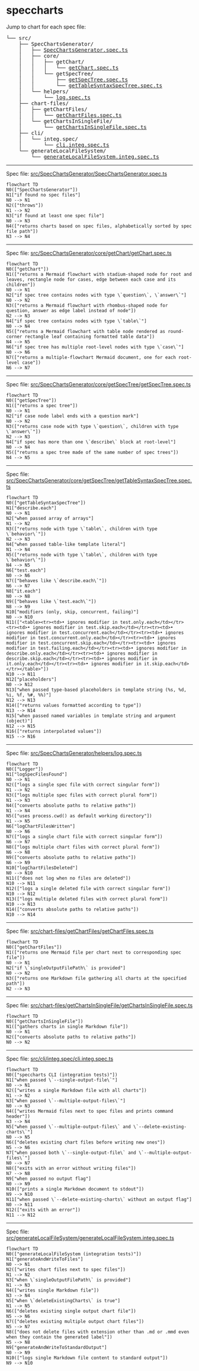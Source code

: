# speccharts

Jump to chart for each spec file:

<pre>└── src/<br />    ├── SpecChartsGenerator/<br />    │   ├── <a href="#src-SpecChartsGenerator-SpecChartsGeneratorspects">SpecChartsGenerator.spec.ts</a><br />    │   ├── core/<br />    │   │   ├── getChart/<br />    │   │   │   └── <a href="#src-SpecChartsGenerator-core-getChart-getChartspects">getChart.spec.ts</a><br />    │   │   └── getSpecTree/<br />    │   │       ├── <a href="#src-SpecChartsGenerator-core-getSpecTree-getSpecTreespects">getSpecTree.spec.ts</a><br />    │   │       └── <a href="#src-SpecChartsGenerator-core-getSpecTree-getTableSyntaxSpecTreespects">getTableSyntaxSpecTree.spec.ts</a><br />    │   └── helpers/<br />    │       └── <a href="#src-SpecChartsGenerator-helpers-logspects">log.spec.ts</a><br />    ├── chart-files/<br />    │   ├── getChartFiles/<br />    │   │   └── <a href="#src-chart-files-getChartFiles-getChartFilesspects">getChartFiles.spec.ts</a><br />    │   └── getChartsInSingleFile/<br />    │       └── <a href="#src-chart-files-getChartsInSingleFile-getChartsInSingleFilespects">getChartsInSingleFile.spec.ts</a><br />    ├── cli/<br />    │   └── integ.spec/<br />    │       └── <a href="#src-cli-integspec-cliintegspects">cli.integ.spec.ts</a><br />    └── generateLocalFileSystem/<br />        └── <a href="#src-generateLocalFileSystem-generateLocalFileSystemintegspects">generateLocalFileSystem.integ.spec.ts</a><br /></pre>

---

Spec file: <a id="src-SpecChartsGenerator-SpecChartsGeneratorspects" href="src/SpecChartsGenerator/SpecChartsGenerator.spec.ts">src/SpecChartsGenerator/SpecChartsGenerator.spec.ts</a>

```mermaid
flowchart TD
N0(["SpecChartsGenerator"])
N1["if found no spec files"]
N0 --> N1
N2(["throws"])
N1 --> N2
N3["if found at least one spec file"]
N0 --> N3
N4(["returns charts based on spec files, alphabetically sorted by spec file path"])
N3 --> N4
```

---

Spec file: <a id="src-SpecChartsGenerator-core-getChart-getChartspects" href="src/SpecChartsGenerator/core/getChart/getChart.spec.ts">src/SpecChartsGenerator/core/getChart/getChart.spec.ts</a>

```mermaid
flowchart TD
N0(["getChart"])
N1(["returns a Mermaid flowchart with stadium-shaped node for root and leaves, rectangle node for cases, edge between each case and its children"])
N0 --> N1
N2["if spec tree contains nodes with type \`question\`, \`answer\`"]
N0 --> N2
N3(["returns a Mermaid flowchart with rhombus-shaped node for question, answer as edge label instead of node"])
N2 --> N3
N4["if spec tree contains nodes with type \`table\`"]
N0 --> N4
N5(["returns a Mermaid flowchart with table node rendered as round-corner rectangle leaf containing formatted table data"])
N4 --> N5
N6["if spec tree has multiple root-level nodes with type \`case\`"]
N0 --> N6
N7(["returns a multiple-flowchart Mermaid document, one for each root-level case"])
N6 --> N7
```

---

Spec file: <a id="src-SpecChartsGenerator-core-getSpecTree-getSpecTreespects" href="src/SpecChartsGenerator/core/getSpecTree/getSpecTree.spec.ts">src/SpecChartsGenerator/core/getSpecTree/getSpecTree.spec.ts</a>

```mermaid
flowchart TD
N0(["getSpecTree"])
N1(["returns a spec tree"])
N0 --> N1
N2["if case node label ends with a question mark"]
N0 --> N2
N3(["returns case node with type \`question\`, children with type \`answer\`"])
N2 --> N3
N4["if spec has more than one \`describe\` block at root-level"]
N0 --> N4
N5(["returns a spec tree made of the same number of spec trees"])
N4 --> N5
```

---

Spec file: <a id="src-SpecChartsGenerator-core-getSpecTree-getTableSyntaxSpecTreespects" href="src/SpecChartsGenerator/core/getSpecTree/getTableSyntaxSpecTree.spec.ts">src/SpecChartsGenerator/core/getSpecTree/getTableSyntaxSpecTree.spec.ts</a>

```mermaid
flowchart TD
N0(["getTableSyntaxSpecTree"])
N1["describe.each"]
N0 --> N1
N2["when passed array of arrays"]
N1 --> N2
N3(["returns node with type \`table\`, children with type \`behavior\`"])
N2 --> N3
N4["when passed table-like template literal"]
N1 --> N4
N5(["returns node with type \`table\`, children with type \`behavior\`"])
N4 --> N5
N6["test.each"]
N0 --> N6
N7(["behaves like \`describe.each\`"])
N6 --> N7
N8["it.each"]
N0 --> N8
N9(["behaves like \`test.each\`"])
N8 --> N9
N10["modifiers (only, skip, concurrent, failing)"]
N0 --> N10
N11(["<table><tr><td>• ignores modifier in test.only.each</td></tr><tr><td>• ignores modifier in test.skip.each</td></tr><tr><td>• ignores modifier in test.concurrent.each</td></tr><tr><td>• ignores modifier in test.concurrent.only.each</td></tr><tr><td>• ignores modifier in test.concurrent.skip.each</td></tr><tr><td>• ignores modifier in test.failing.each</td></tr><tr><td>• ignores modifier in describe.only.each</td></tr><tr><td>• ignores modifier in describe.skip.each</td></tr><tr><td>• ignores modifier in it.only.each</td></tr><tr><td>• ignores modifier in it.skip.each</td></tr></table>"])
N10 --> N11
N12["placeholders"]
N0 --> N12
N13["when passed type-based placeholders in template string (%s, %d, %i, %f, %#, %%)"]
N12 --> N13
N14(["returns values formatted according to type"])
N13 --> N14
N15["when passed named variables in template string and argument (object)"]
N12 --> N15
N16(["returns interpolated values"])
N15 --> N16
```

---

Spec file: <a id="src-SpecChartsGenerator-helpers-logspects" href="src/SpecChartsGenerator/helpers/log.spec.ts">src/SpecChartsGenerator/helpers/log.spec.ts</a>

```mermaid
flowchart TD
N0(["Logger"])
N1["logSpecFilesFound"]
N0 --> N1
N2(["logs a single spec file with correct singular form"])
N1 --> N2
N3(["logs multiple spec files with correct plural form"])
N1 --> N3
N4(["converts absolute paths to relative paths"])
N1 --> N4
N5(["uses process.cwd() as default working directory"])
N1 --> N5
N6["logChartFilesWritten"]
N0 --> N6
N7(["logs a single chart file with correct singular form"])
N6 --> N7
N8(["logs multiple chart files with correct plural form"])
N6 --> N8
N9(["converts absolute paths to relative paths"])
N6 --> N9
N10["logChartFilesDeleted"]
N0 --> N10
N11(["does not log when no files are deleted"])
N10 --> N11
N12(["logs a single deleted file with correct singular form"])
N10 --> N12
N13(["logs multiple deleted files with correct plural form"])
N10 --> N13
N14(["converts absolute paths to relative paths"])
N10 --> N14
```

---

Spec file: <a id="src-chart-files-getChartFiles-getChartFilesspects" href="src/chart-files/getChartFiles/getChartFiles.spec.ts">src/chart-files/getChartFiles/getChartFiles.spec.ts</a>

```mermaid
flowchart TD
N0(["getChartFiles"])
N1(["returns one Mermaid file per chart next to corresponding spec file"])
N0 --> N1
N2["if \`singleOutputFilePath\` is provided"]
N0 --> N2
N3(["returns one Markdown file gathering all charts at the specified path"])
N2 --> N3
```

---

Spec file: <a id="src-chart-files-getChartsInSingleFile-getChartsInSingleFilespects" href="src/chart-files/getChartsInSingleFile/getChartsInSingleFile.spec.ts">src/chart-files/getChartsInSingleFile/getChartsInSingleFile.spec.ts</a>

```mermaid
flowchart TD
N0(["getChartsInSingleFile"])
N1(["gathers charts in single Markdown file"])
N0 --> N1
N2(["converts absolute paths to relative paths"])
N0 --> N2
```

---

Spec file: <a id="src-cli-integspec-cliintegspects" href="src/cli/integ.spec/cli.integ.spec.ts">src/cli/integ.spec/cli.integ.spec.ts</a>

```mermaid
flowchart TD
N0(["speccharts CLI (integration tests)"])
N1["when passed \`--single-output-file\`"]
N0 --> N1
N2(["writes a single Markdown file with all charts"])
N1 --> N2
N3["when passed \`--multiple-output-files\`"]
N0 --> N3
N4(["writes Mermaid files next to spec files and prints command header"])
N3 --> N4
N5["when passed \`--multiple-output-files\` and \`--delete-existing-charts\`"]
N0 --> N5
N6(["deletes existing chart files before writing new ones"])
N5 --> N6
N7["when passed both \`--single-output-file\` and \`--multiple-output-files\`"]
N0 --> N7
N8(["exits with an error without writing files"])
N7 --> N8
N9["when passed no output flag"]
N0 --> N9
N10(["prints a single Markdown document to stdout"])
N9 --> N10
N11["when passed \`--delete-existing-charts\` without an output flag"]
N0 --> N11
N12(["exits with an error"])
N11 --> N12
```

---

Spec file: <a id="src-generateLocalFileSystem-generateLocalFileSystemintegspects" href="src/generateLocalFileSystem/generateLocalFileSystem.integ.spec.ts">src/generateLocalFileSystem/generateLocalFileSystem.integ.spec.ts</a>

```mermaid
flowchart TD
N0(["generateLocalFileSystem (integration tests)"])
N1["generateAndWriteToFiles"]
N0 --> N1
N2(["writes chart files next to spec files"])
N1 --> N2
N3["when \`singleOutputFilePath\` is provided"]
N1 --> N3
N4(["writes single Markdown file"])
N3 --> N4
N5["when \`deleteExistingCharts\` is true"]
N1 --> N5
N6(["deletes existing single output chart file"])
N5 --> N6
N7(["deletes existing multiple output chart files"])
N5 --> N7
N8(["does not delete files with extension other than .md or .mmd even when they contain the generated label"])
N5 --> N8
N9["generateAndWriteToStandardOutput"]
N0 --> N9
N10(["logs single Markdown file content to standard output"])
N9 --> N10
```

<!-- ✴ Generated by speccharts v0.4.1 ✴ https://github.com/arnaudrenaud/speccharts -->
